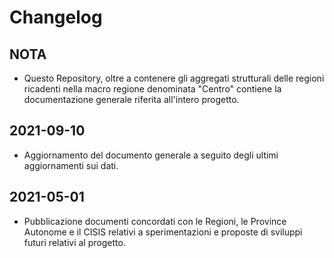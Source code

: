 # Changelog

## NOTA

- Questo Repository, oltre a contenere gli aggregati strutturali delle regioni ricadenti nella macro regione denominata "Centro" contiene la documentazione
  generale riferita all'intero progetto.

## 2021-09-10

- Aggiornamento del documento generale a seguito degli ultimi aggiornamenti sui dati.

## 2021-05-01

- Pubblicazione documenti concordati con le Regioni, le Province Autonome e il CISIS relativi a sperimentazioni e proposte di sviluppi futuri relativi al progetto.



